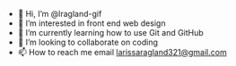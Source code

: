 - 👋 Hi, I’m @lragland-gif
- 👀 I’m interested in front end web design
- 🌱 I’m currently learning how to use Git and GitHub
- 💞️ I’m looking to collaborate on coding
- 📫 How to reach me email larissaragland321@gmail.com

<!---
lragland-gif/lragland-gif is a ✨ special ✨ repository because its `README.md` (this file) appears on your GitHub profile.
You can click the Preview link to take a look at your changes.
--->
